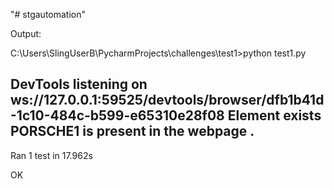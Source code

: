 "# stgautomation"




Output:

C:\Users\SlingUserB\PycharmProjects\challenges\test1>python test1.py

DevTools listening on ws://127.0.0.1:59525/devtools/browser/dfb1b41d-1c10-484c-b599-e65310e28f08
Element exists
PORSCHE1 is present in the webpage
.
----------------------------------------------------------------------
Ran 1 test in 17.962s

OK
